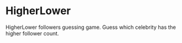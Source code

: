 # HigherLower
HigherLower followers guessing game.
Guess which celebrity has the higher follower count.
